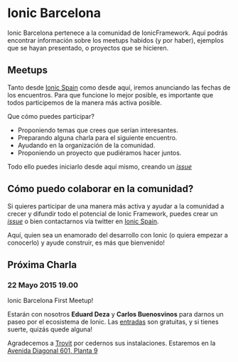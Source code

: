 # Ionic Barcelona

Ionic Barcelona pertenece a la comunidad de IonicFramework. Aquí podrás encontrar información sobre los meetups habidos (y por haber),
ejemplos que se hayan presentado, o proyectos que se hicieren.

## Meetups
Tanto desde [Ionic Spain](https://twitter.com/IonicSpain) como desde aquí, iremos anunciando las fechas de los encuentros. 
Para que funcione lo mejor posible, es importante que todos participemos de la manera más activa posible.

Que cómo puedes participar?

* Proponiendo temas que crees que serían interesantes.
* Preparando alguna charla para el siguiente encuentro.
* Ayudando en la organización de la comunidad.
* Proponiendo un proyecto que pudiéramos hacer juntos.

Todo ello puedes iniciarlo desde aquí mismo, creando un [_issue_](https://github.com/IonicSpain/IonicBarcelona/issues/new)

## Cómo puedo colaborar en la comunidad?

Si quieres participar de una manera más activa y ayudar a la comunidad a crecer y difundir todo el potencial de Ionic Framework, puedes crear un [_issue_](https://github.com/IonicSpain/IonicBarcelona/issues/new) o bien contactarnos vía twitter en [Ionic Spain](https://twitter.com/IonicSpain).

Aquí, quien sea un enamorado del desarrollo con Ionic (o quiera empezar a conocerlo) y ayude construir, es más que bienvenido!

## Próxima Charla

### 22 Mayo 2015 19.00
Ionic Barcelona First Meetup!

Estarán con nosotros **Eduard Deza** y **Carlos Buenosvinos** para darnos un paseo por el ecosistema de Ionic.
Las [entradas](http://www.eventbrite.es/e/entradas-ionic-meetup-barcelona-16767536152?aff=eac2) son gratuitas, 
y si tienes suerte, quizás quede alguna!

Agradecemos a [Trovit](https://twitter.com/Trovit) por cedernos sus instalaciones. Estaremos en la [Avenida Diagonal 601, Planta 9](https://www.google.es/maps/place/Av.+Diagonal,+601,+08014+Barcelona/@41.3885773,2.1304599,17z/data=!3m1!4b1!4m2!3m1!1s0x12a4986428fe59d1:0x95b183b7b3a4c1f4)
